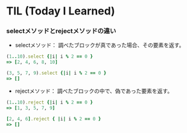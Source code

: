 # TIL (Today I Learned)

### selectメソッドとrejectメソッドの違い

- selectメソッド：
調べたブロックが真であった場合、その要素を返す。
```ruby
(1..10).select {|i| i % 2 == 0 }
=> [2, 4, 6, 8, 10]
```
```ruby
(3, 5, 7, 9).select {|i| i % 2 == 0 }
=> []
```
- rejectメソッド：
調べたブロックの中で、偽であった要素を返す。
```ruby
(1..10).reject {|i| i % 2 == 0 }
=> [1, 3, 5, 7, 9]
```
```ruby
[2, 4, 6].reject { |i| i % 2 == 0 }
=> []
```
